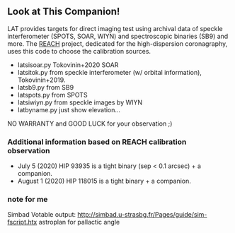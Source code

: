 ## Look at This Companion!

LAT provides targets for direct imaging test using archival data of speckle interferometer (SPOTS, SOAR, WIYN) and spectroscopic binaries (SB9) and more.
The [REACH](http://secondearths.sakura.ne.jp/reach/) project, dedicated for the high-dispersion coronagraphy, uses this code to choose the calibration sources. 

- latsisoar.py Tokovinin+2020 SOAR
- latsitok.py from speckle interferometer (w/ orbital information), Tokovinin+2019.
- latsb9.py from SB9
- latspots.py from SPOTS
- latsiwiyn.py from speckle images by WIYN
- latbyname.py just show elevation...

NO WARRANTY and GOOD LUCK for your observation ;)

### Additional information based on REACH calibration observation

- July 5 (2020) HIP 93935 is a tight binary (sep < 0.1 arcsec) + a companion.
- August 1 (2020) HIP 118015 is a tight binary + a companion.

### note for me

Simbad Votable output: http://simbad.u-strasbg.fr/Pages/guide/sim-fscript.htx
astroplan for pallactic angle
